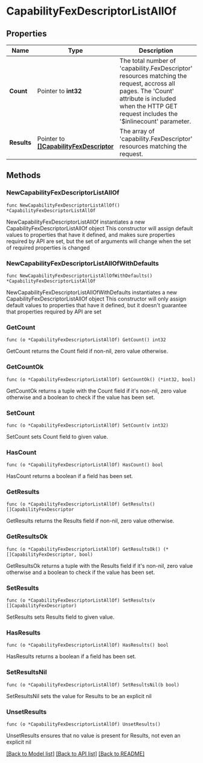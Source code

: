# CapabilityFexDescriptorListAllOf

## Properties

Name | Type | Description | Notes
------------ | ------------- | ------------- | -------------
**Count** | Pointer to **int32** | The total number of &#39;capability.FexDescriptor&#39; resources matching the request, accross all pages. The &#39;Count&#39; attribute is included when the HTTP GET request includes the &#39;$inlinecount&#39; parameter. | [optional] 
**Results** | Pointer to [**[]CapabilityFexDescriptor**](CapabilityFexDescriptor.md) | The array of &#39;capability.FexDescriptor&#39; resources matching the request. | [optional] 

## Methods

### NewCapabilityFexDescriptorListAllOf

`func NewCapabilityFexDescriptorListAllOf() *CapabilityFexDescriptorListAllOf`

NewCapabilityFexDescriptorListAllOf instantiates a new CapabilityFexDescriptorListAllOf object
This constructor will assign default values to properties that have it defined,
and makes sure properties required by API are set, but the set of arguments
will change when the set of required properties is changed

### NewCapabilityFexDescriptorListAllOfWithDefaults

`func NewCapabilityFexDescriptorListAllOfWithDefaults() *CapabilityFexDescriptorListAllOf`

NewCapabilityFexDescriptorListAllOfWithDefaults instantiates a new CapabilityFexDescriptorListAllOf object
This constructor will only assign default values to properties that have it defined,
but it doesn't guarantee that properties required by API are set

### GetCount

`func (o *CapabilityFexDescriptorListAllOf) GetCount() int32`

GetCount returns the Count field if non-nil, zero value otherwise.

### GetCountOk

`func (o *CapabilityFexDescriptorListAllOf) GetCountOk() (*int32, bool)`

GetCountOk returns a tuple with the Count field if it's non-nil, zero value otherwise
and a boolean to check if the value has been set.

### SetCount

`func (o *CapabilityFexDescriptorListAllOf) SetCount(v int32)`

SetCount sets Count field to given value.

### HasCount

`func (o *CapabilityFexDescriptorListAllOf) HasCount() bool`

HasCount returns a boolean if a field has been set.

### GetResults

`func (o *CapabilityFexDescriptorListAllOf) GetResults() []CapabilityFexDescriptor`

GetResults returns the Results field if non-nil, zero value otherwise.

### GetResultsOk

`func (o *CapabilityFexDescriptorListAllOf) GetResultsOk() (*[]CapabilityFexDescriptor, bool)`

GetResultsOk returns a tuple with the Results field if it's non-nil, zero value otherwise
and a boolean to check if the value has been set.

### SetResults

`func (o *CapabilityFexDescriptorListAllOf) SetResults(v []CapabilityFexDescriptor)`

SetResults sets Results field to given value.

### HasResults

`func (o *CapabilityFexDescriptorListAllOf) HasResults() bool`

HasResults returns a boolean if a field has been set.

### SetResultsNil

`func (o *CapabilityFexDescriptorListAllOf) SetResultsNil(b bool)`

 SetResultsNil sets the value for Results to be an explicit nil

### UnsetResults
`func (o *CapabilityFexDescriptorListAllOf) UnsetResults()`

UnsetResults ensures that no value is present for Results, not even an explicit nil

[[Back to Model list]](../README.md#documentation-for-models) [[Back to API list]](../README.md#documentation-for-api-endpoints) [[Back to README]](../README.md)



